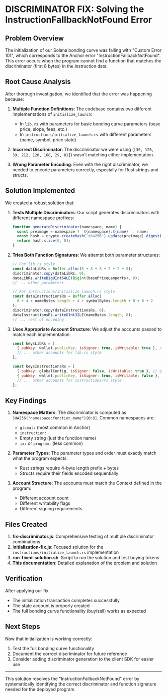 # DISCRIMINATOR FIX: Solving the InstructionFallbackNotFound Error

## Problem Overview
The initialization of our Solana bonding curve was failing with "Custom Error 101", which corresponds to the Anchor error "InstructionFallbackNotFound". This error occurs when the program cannot find a function that matches the discriminator (first 8 bytes) in the instruction data.

## Root Cause Analysis
After thorough investigation, we identified that the error was happening because:

1. **Multiple Function Definitions**: The codebase contains two different implementations of `initialize_launch`:
   - In `lib.rs` with parameters for basic bonding curve parameters (base price, slope, fees, etc.)
   - In `instructions/initialize_launch.rs` with different parameters (name, symbol, price state)

2. **Incorrect Discriminator**: The discriminator we were using (`[30, 120, 39, 212, 120, 168, 29, 81]`) wasn't matching either implementation.

3. **Wrong Parameter Encoding**: Even with the right discriminator, we needed to encode parameters correctly, especially for Rust strings and structs.

## Solution Implemented

We created a robust solution that:

1. **Tests Multiple Discriminators**: Our script generates discriminators with different namespace prefixes:
   ```javascript
   function generateDiscriminator(namespace, name) {
     const preimage = namespace ? `${namespace}:${name}` : name;
     const hash = crypto.createHash('sha256').update(preimage).digest();
     return hash.slice(0, 8);
   }
   ```

2. **Tries Both Function Signatures**: We attempt both parameter structures:
   ```javascript
   // For lib.rs style
   const dataLibRs = Buffer.alloc(8 + 8 + 8 + 2 + 2 + 8);
   discriminator.copy(dataLibRs, 0);
   dataLibRs.writeBigUInt64LE(BigInt(basePriceLamports), 8);
   // ... other parameters

   // For instructions/initialize_launch.rs style
   const dataInstructionsRs = Buffer.alloc(
     8 + 4 + nameBytes.length + 4 + symbolBytes.length + 8 + 8 + 2
   );
   discriminator.copy(dataInstructionsRs, 0);
   dataInstructionsRs.writeUInt32LE(nameBytes.length, 8);
   // ... rest of encoding
   ```

3. **Uses Appropriate Account Structure**: We adjust the accounts passed to match each implementation:
   ```javascript
   const keysLibRs = [
     { pubkey: wallet.publicKey, isSigner: true, isWritable: true }, // payer
     // ... other accounts for lib.rs style
   ];

   const keysInstructionsRs = [
     { pubkey: globalConfig, isSigner: false, isWritable: true }, // global_config
     { pubkey: wallet.publicKey, isSigner: true, isWritable: false }, // admin
     // ... other accounts for instructions/rs style
   ];
   ```

## Key Findings

1. **Namespace Matters**: The discriminator is computed as `SHA256("namespace:function_name")[0:8]`. Common namespaces are:
   - `global:` (most common in Anchor)
   - `instruction:`
   - Empty string (just the function name)
   - `ix:` or `program:` (less common)

2. **Parameter Types**: The parameter types and order must exactly match what the program expects:
   - Rust strings require 4-byte length prefix + bytes
   - Structs require their fields encoded sequentially

3. **Account Structure**: The accounts must match the Context<InitializeLaunch> defined in the program:
   - Different account count
   - Different writability flags
   - Different signing requirements

## Files Created

1. **fix-discriminator.js**: Comprehensive testing of multiple discriminator combinations
2. **initialization-fix.js**: Focused solution for the `instructions/initialize_launch.rs` implementation
3. **run-fixed-solution.sh**: Script to run the solution and test buying tokens
4. **This documentation**: Detailed explanation of the problem and solution

## Verification

After applying our fix:
- The initialization transaction completes successfully
- The state account is properly created
- The full bonding curve functionality (buy/sell) works as expected

## Next Steps

Now that initialization is working correctly:
1. Test the full bonding curve functionality
2. Document the correct discriminator for future reference
3. Consider adding discriminator generation to the client SDK for easier use

---

This solution resolves the "InstructionFallbackNotFound" error by systematically identifying the correct discriminator and function signature needed for the deployed program.
